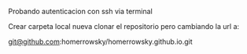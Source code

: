 Probando autenticacion con ssh via terminal

Crear carpeta local nueva
clonar el repositorio pero cambiando la url a:

git@github.com:homerrowsky/homerrowsky.github.io.git
